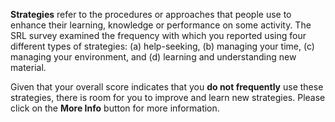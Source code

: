 **Strategies** refer to the procedures or approaches that people use to enhance their learning, knowledge or performance on some activity. The SRL survey examined the frequency with which you reported using four different types of strategies: (a) help-seeking, (b) managing your time, (c) managing your environment, and (d) learning and understanding new material. 

Given that your overall score indicates that you **do not frequently** use these strategies, there is room for you to improve and learn new strategies. Please click on the **More Info** button for more information. 
